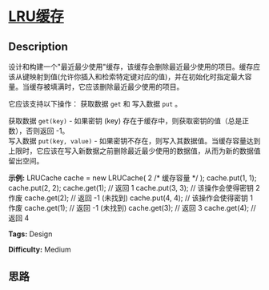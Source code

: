 # [LRU缓存][title]

## Description

设计和构建一个"最近最少使用"缓存，该缓存会删除最近最少使用的项目。缓存应该从键映射到值(允许你插入和检索特定键对应的值)，并在初始化时指定最大容量。当缓存被填满时，它应该删除最近最少使用的项目。

它应该支持以下操作： 获取数据 `get` 和 写入数据 `put` 。

获取数据 `get(key)` \- 如果密钥 (key) 存在于缓存中，则获取密钥的值（总是正数），否则返回 -1。  
写入数据 `put(key, value)` \-
如果密钥不存在，则写入其数据值。当缓存容量达到上限时，它应该在写入新数据之前删除最近最少使用的数据值，从而为新的数据值留出空间。

**示例:**
            LRUCache cache = new LRUCache( 2 /* 缓存容量 */ );        cache.put(1, 1);    cache.put(2, 2);    cache.get(1);       // 返回  1    cache.put(3, 3);    // 该操作会使得密钥 2 作废    cache.get(2);       // 返回 -1 (未找到)    cache.put(4, 4);    // 该操作会使得密钥 1 作废    cache.get(1);       // 返回 -1 (未找到)    cache.get(3);       // 返回  3    cache.get(4);       // 返回  4    


**Tags:** Design

**Difficulty:** Medium

## 思路

[title]: https://leetcode-cn.com/problems/lru-cache-lcci
